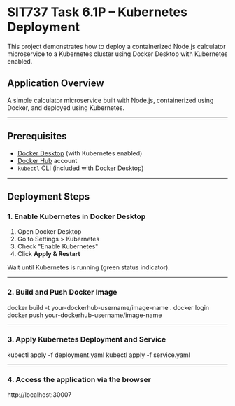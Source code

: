 # SIT737 Task 6.1P – Kubernetes Deployment

This project demonstrates how to deploy a containerized Node.js calculator microservice to a Kubernetes cluster using Docker Desktop with Kubernetes enabled.


##  Application Overview

A simple calculator microservice built with Node.js, containerized using Docker, and deployed using Kubernetes.

---

##  Prerequisites

- [Docker Desktop](https://www.docker.com/products/docker-desktop) (with Kubernetes enabled)
- [Docker Hub](https://hub.docker.com/) account
- `kubectl` CLI (included with Docker Desktop)

---

##  Deployment Steps

###  1. Enable Kubernetes in Docker Desktop

1. Open Docker Desktop
2. Go to Settings > Kubernetes
3. Check "Enable Kubernetes"
4. Click **Apply & Restart**

Wait until Kubernetes is running (green status indicator).

---

### 2. Build and Push Docker Image

docker build -t your-dockerhub-username/image-name .
docker login
docker push your-dockerhub-username/image-name

---

### 3. Apply Kubernetes Deployment and Service

kubectl apply -f deployment.yaml
kubectl apply -f service.yaml

---

### 4. Access the application via the browser

http://localhost:30007

